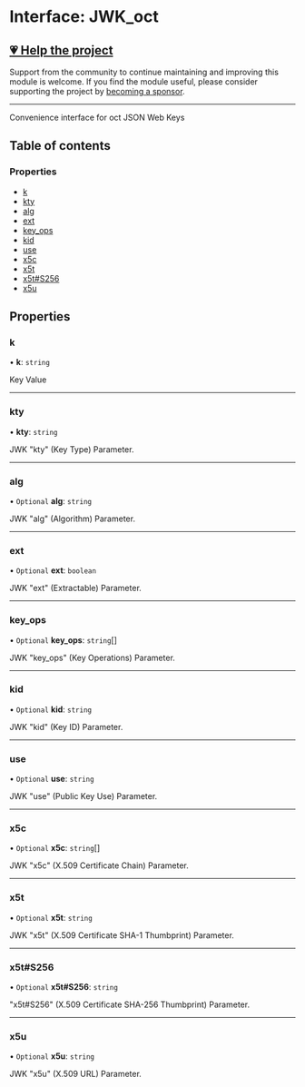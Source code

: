 # Interface: JWK\_oct

## [💗 Help the project](https://github.com/sponsors/panva)

Support from the community to continue maintaining and improving this module is welcome. If you find the module useful, please consider supporting the project by [becoming a sponsor](https://github.com/sponsors/panva).

---

Convenience interface for oct JSON Web Keys

## Table of contents

### Properties

- [k](types.JWK_oct.md#k)
- [kty](types.JWK_oct.md#kty)
- [alg](types.JWK_oct.md#alg)
- [ext](types.JWK_oct.md#ext)
- [key\_ops](types.JWK_oct.md#key_ops)
- [kid](types.JWK_oct.md#kid)
- [use](types.JWK_oct.md#use)
- [x5c](types.JWK_oct.md#x5c)
- [x5t](types.JWK_oct.md#x5t)
- [x5t#S256](types.JWK_oct.md#x5t#s256)
- [x5u](types.JWK_oct.md#x5u)

## Properties

### k

• **k**: `string`

Key Value

___

### kty

• **kty**: `string`

JWK "kty" (Key Type) Parameter.

___

### alg

• `Optional` **alg**: `string`

JWK "alg" (Algorithm) Parameter.

___

### ext

• `Optional` **ext**: `boolean`

JWK "ext" (Extractable) Parameter.

___

### key\_ops

• `Optional` **key\_ops**: `string`[]

JWK "key_ops" (Key Operations) Parameter.

___

### kid

• `Optional` **kid**: `string`

JWK "kid" (Key ID) Parameter.

___

### use

• `Optional` **use**: `string`

JWK "use" (Public Key Use) Parameter.

___

### x5c

• `Optional` **x5c**: `string`[]

JWK "x5c" (X.509 Certificate Chain) Parameter.

___

### x5t

• `Optional` **x5t**: `string`

JWK "x5t" (X.509 Certificate SHA-1 Thumbprint) Parameter.

___

### x5t#S256

• `Optional` **x5t#S256**: `string`

"x5t#S256" (X.509 Certificate SHA-256 Thumbprint) Parameter.

___

### x5u

• `Optional` **x5u**: `string`

JWK "x5u" (X.509 URL) Parameter.
